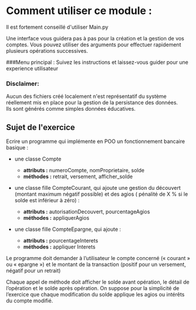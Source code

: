 # Comment utiliser ce module :

Il est fortement conseillé d'utiliser Main.py

  Une interface vous guidera pas à pas pour la création et la gestion de vos comptes.
  Vous pouvez utiliser des arguments pour effectuer
  rapidement plusieurs opérations successives.

  ###Menu principal :
Suivez les instructions et laissez-vous guider pour une experience utilisateur

### Disclaimer:
Aucun des fichiers créé localement n'est représentatif du système réellement
mis en place pour la gestion de la persistance des données.\
Ils sont générés comme simples données éducatives.

## Sujet de l'exercice

Ecrire un programme qui implémente en POO un fonctionnement bancaire basique :

- une classe Compte
    - **attributs :** numeroCompte, nomProprietaire, solde
    - **méthodes :** retrait, versement, afficher_solde

- une classe fille CompteCourant, qui ajoute une gestion du découvert (montant maximum négatif possible) et des agios (
  pénalité de X % si le solde est inférieur à zéro) :
    - **attributs :** autorisationDecouvert, pourcentageAgios
    - **méthodes :** appliquerAgios

- une classe fille CompteEpargne, qui ajoute :
    - **attributs :** pourcentageInterets
    - **méthodes :** appliquer Interets

Le programme doit demander à l’utilisateur le compte concerné (« courant » ou « epargne ») et le montant de la
transaction (positif pour un versement, négatif pour un retrait)

Chaque appel de méthode doit afficher le solde avant opération, le détail de l’opération et le solde après opération. On
suppose pour la simplicité de l’exercice que chaque modification du solde applique les agios ou intérêts du compte
modifié.

